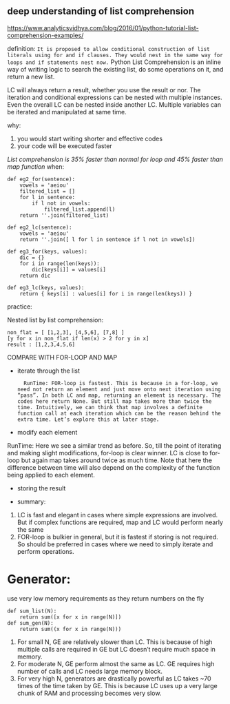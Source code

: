 ## deep understanding of list comprehension
https://www.analyticsvidhya.com/blog/2016/01/python-tutorial-list-comprehension-examples/



definition:
`It is proposed to allow conditional construction of list literals using for and if clauses. They would nest in the same way for loops and if statements nest now.`
Python List Comprehension is an inline way of writing logic to search the existing list, do some operations on it, and return a new list.


LC will always return a result, whether you use the result or nor.
The iteration and conditional expressions can be nested with multiple instances.
Even the overall LC can be nested inside another LC.
Multiple variables can be iterated and manipulated at same time.



why:
1. you would start writing shorter and effective codes
2. your code will be executed faster

*List comprehension is 35% faster than normal for loop and 45% faster than map function*
when:

```
def eg2_for(sentence):
    vowels = 'aeiou'
    filtered_list = []
    for l in sentence:
        if l not in vowels:
            filtered_list.append(l)
    return ''.join(filtered_list)

def eg2_lc(sentence):
    vowels = 'aeiou'
    return ''.join([ l for l in sentence if l not in vowels])
```

```
def eg3_for(keys, values):
    dic = {}
    for i in range(len(keys)):
        dic[keys[i]] = values[i]
    return dic

def eg3_lc(keys, values):
    return { keys[i] : values[i] for i in range(len(keys)) }

```


practice:


Nested list by list comprehension:
```
non_flat = [ [1,2,3], [4,5,6], [7,8] ]
[y for x in non_flat if len(x) > 2 for y in x]
result : [1,2,3,4,5,6]
```

COMPARE WITH FOR-LOOP AND MAP
- iterate through the list

        RunTime: FOR-loop is fastest. This is because in a for-loop, we need not return an element and just move onto next iteration using “pass”. In both LC and map, returning an element is necessary. The codes here return None. But still map takes more than twice the time. Intuitively, we can think that map involves a definite function call at each iteration which can be the reason behind the extra time. Let’s explore this at later stage.


- modify each element

RunTime: Here we see a similar trend as before. So, till the point of iterating and making slight modifications, for-loop is clear winner. LC is close to for-loop but again map takes around twice as much time. Note that here the difference between time will also depend on the complexity of the function being applied to each element.


- storing the result




- summary:
1. LC is fast and elegant in cases where simple expressions are involved. But if complex functions are required, map and LC would perform nearly the same
2. FOR-loop is bulkier in general, but it is fastest if storing is not required. So should be preferred in cases where we need to simply iterate and perform operations.





# Generator:
use very low memory requirements as they return numbers on the fly
```
def sum_list(N):
    return sum([x for x in range(N)])
def sum_gen(N):
    return sum((x for x in range(N)))
```

1. For small N, GE are relatively slower than LC. This is because of high multiple calls are required in GE but LC doesn’t require much space in memory.
2. For moderate N, GE perform almost the same as LC. GE requires high number of calls and LC needs large memory block.
3. For very high N, generators are drastically powerful as LC takes ~70 times of the time taken by GE. This is because LC uses up a very large chunk of RAM and processing becomes very slow.












